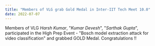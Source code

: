 ```yaml
---
title: "Members of VLG grab Gold Medal in Inter-IIT Tech Meet 10.0"
date: 2022-07-07
---
```


Members of VLG *Harsh Kumar*, "*Kumar Devesh*", "*Sarthak Gupta*", participated in the High Prep Event - "Bosch model extraction attack for video classification" and grabbed GOLD Medal. Congratulations !!

